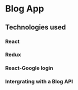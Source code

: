 # Blog App

## Technologies used

### React

### Redux

### React-Google login

### Intergrating with a Blog API
